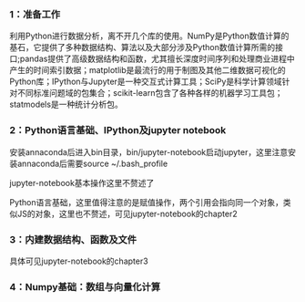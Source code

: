 ### 1：准备工作

利用Python进行数据分析，离不开几个库的使用。NumPy是Python数值计算的基石，它提供了多种数据结构、算法以及大部分涉及Python数值计算所需的接口;pandas提供了高级数据结构和函数，尤其擅长深度时间序列和处理商业进程中产生的时间索引数据；matplotlib是最流行的用于制图及其他二维数据可视化的Python库；IPython与Jupyter是一种交互式计算工具；SciPy是科学计算领域针对不同标准问题域的包集合；scikit-learn包含了各种各样的机器学习工具包；statmodels是一种统计分析包。

### 2：Python语言基础、IPython及jupyter notebook

安装annaconda后进入bin目录，bin/jupyter-notebook启动jupyter，这里注意安装annaconda后需要source ~/.bash_profile

jupyter-notebook基本操作这里不赘述了

Python语言基础，这里值得注意的是赋值操作，两个引用会指向同一个对象，类似JS的对象，这里也不赘述，可见jupyter-notebook的chapter2

### 3：内建数据结构、函数及文件

具体可见jupyter-notebook的chapter3

### 4：Numpy基础：数组与向量化计算

